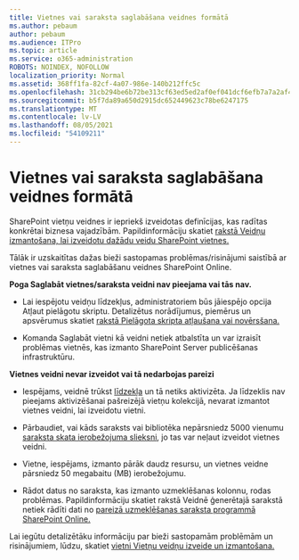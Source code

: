 ```yaml
---
title: Vietnes vai saraksta saglabāšana veidnes formātā
ms.author: pebaum
author: pebaum
ms.audience: ITPro
ms.topic: article
ms.service: o365-administration
ROBOTS: NOINDEX, NOFOLLOW
localization_priority: Normal
ms.assetid: 368ff1fa-82cf-4a07-986e-140b212ffc5c
ms.openlocfilehash: 31cb294be6b72be313cf63ed5ed2af0ef041dcf6efb7a7a2af4e1b6a9a149c43
ms.sourcegitcommit: b5f7da89a650d2915dc652449623c78be6247175
ms.translationtype: MT
ms.contentlocale: lv-LV
ms.lasthandoff: 08/05/2021
ms.locfileid: "54109211"
---
```

# <a name="save-site-or-list-as-a-template"></a>Vietnes vai saraksta saglabāšana veidnes formātā

SharePoint vietņu veidnes ir iepriekš izveidotas definīcijas, kas radītas konkrētai biznesa vajadzībām. Papildinformāciju skatiet [rakstā Veidņu izmantošana, lai izveidotu dažādu veidu SharePoint vietnes.](https://support.office.com/article/using-templates-to-create-different-kinds-of-sharepoint-sites-449eccec-ff99-4cf3-b62e-dcfee37e8da4)

Tālāk ir uzskaitītas dažas bieži sastopamas problēmas/risinājumi saistībā ar vietnes vai saraksta saglabāšanu veidnes SharePoint Online.

**Poga Saglabāt vietnes/saraksta veidni nav pieejama vai tās nav.** 

- Lai iespējotu veidņu līdzekļus, administratoriem būs jāiespējo opcija Atļaut pielāgotu skriptu. Detalizētus norādījumus, piemērus un apsvērumus skatiet [rakstā Pielāgota skripta atļaušana vai novērsšana.](https://docs.microsoft.com/sharepoint/allow-or-prevent-custom-script)


- Komanda Saglabāt vietni kā veidni netiek atbalstīta un var izraisīt problēmas vietnēs, kas izmanto SharePoint Server publicēšanas infrastruktūru.


**Vietnes veidni nevar izveidot vai tā nedarbojas pareizi**

- Iespējams, veidnē trūkst [līdzekļa](https://social.technet.microsoft.com/wiki/contents/articles/14423.sharepoint-2013-existing-features-guid.aspx) un tā netiks aktivizēta. Ja līdzeklis nav pieejams aktivizēšanai pašreizējā vietņu kolekcijā, nevarat izmantot vietnes veidni, lai izveidotu vietni.


- Pārbaudiet, vai kāds saraksts vai bibliotēka nepārsniedz 5000 vienumu [saraksta skata ierobežojuma slieksni](https://support.office.com/article/Manage-large-lists-and-libraries-in-SharePoint-B8588DAE-9387-48C2-9248-C24122F07C59), jo tas var neļaut izveidot vietnes veidni.


- Vietne, iespējams, izmanto pārāk daudz resursu, un vietnes veidne pārsniedz 50 megabaitu (MB) ierobežojumu.


- Rādot datus no saraksta, kas izmanto uzmeklēšanas kolonnu, rodas problēmas. Papildinformāciju skatiet rakstā Veidnē ģenerētajā sarakstā netiek rādīti dati no [pareizā uzmeklēšanas saraksta programmā SharePoint Online.](https://docs.microsoft.com/sharepoint/support/lists-and-libraries/template-generated-list-incorrect-data)


Lai iegūtu detalizētāku informāciju par bieži sastopamām problēmām un risinājumiem, lūdzu, skatiet [vietni Vietņu veidņu izveide un izmantošana.](https://support.office.com/article/Create-and-use-site-templates-60371B0F-00E0-4C49-A844-34759EBDD989)

